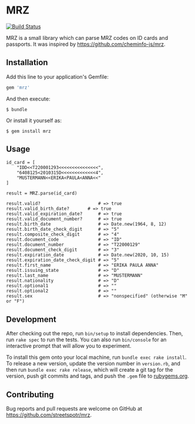 # MRZ

[![Build Status](https://travis-ci.org/streetspotr/mrz.svg?branch=master)](https://travis-ci.org/streetspotr/mrz)

MRZ is a small library which can parse MRZ codes on ID cards and passports. It was inspired by https://github.com/cheminfo-js/mrz.

## Installation

Add this line to your application's Gemfile:

```ruby
gem 'mrz'
```

And then execute:

    $ bundle

Or install it yourself as:

    $ gem install mrz

## Usage

```
id_card = [
    "IDD<<T220001293<<<<<<<<<<<<<<<",
    "6408125<2010315D<<<<<<<<<<<<<4",
    "MUSTERMANN<<ERIKA<PAULA<ANNA<<"
]

result = MRZ.parse(id_card)

result.valid?                      # => true
result.valid_birth_date?	   # => true
result.valid_expiration_date?      # => true
result.valid_document_number?      # => true
result.birth_date                  # => Date.new(1964, 8, 12)
result.birth_date_check_digit      # => "5"
result.composite_check_digit       # => "4"
result.document_code               # => "ID"
result.document_number             # => "T22000129"
result.document_check_digit        # => "3"
result.expiration_date             # => Date.new(2020, 10, 15)
result.expiration_date_check_digit # => "5"
result.first_name                  # => "ERIKA PAULA ANNA"
result.issuing_state               # => "D"
result.last_name                   # => "MUSTERMANN"
result.nationality                 # => "D"
result.optional1                   # => ""
result.optional2                   # => ""
result.sex                         # => "nonspecified" (otherwise "M" or "F")
```

## Development

After checking out the repo, run `bin/setup` to install dependencies. Then, run `rake spec` to run the tests. You can also run `bin/console` for an interactive prompt that will allow you to experiment.

To install this gem onto your local machine, run `bundle exec rake install`. To release a new version, update the version number in `version.rb`, and then run `bundle exec rake release`, which will create a git tag for the version, push git commits and tags, and push the `.gem` file to [rubygems.org](https://rubygems.org).

## Contributing

Bug reports and pull requests are welcome on GitHub at https://github.com/streetspotr/mrz.
